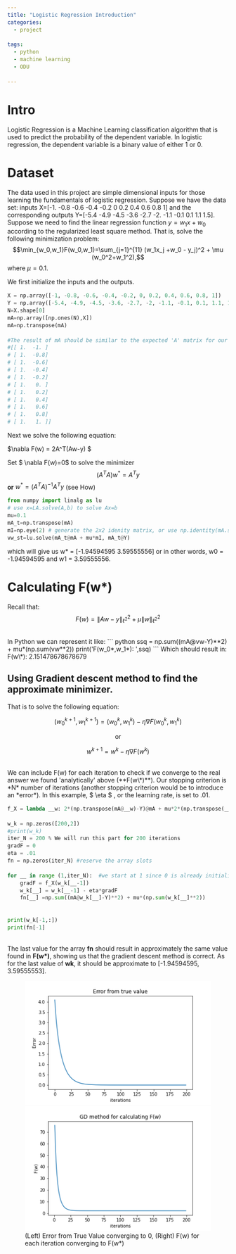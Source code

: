 ```yaml
---
title: "Logistic Regression Introduction"
categories:
  - project
  
tags:
  - python
  - machine learning 
  - ODU

---
```


<script type="text/javascript"
        src="https://cdnjs.cloudflare.com/ajax/libs/mathjax/2.7.0/MathJax.js?config=TeX-AMS_CHTML">
</script>

<script type="text/x-mathjax-config">
MathJax.Hub.Config({
tex2jax: {
inlineMath: [['$','$'], ['\\(','\\)']],
processEscapes: true},
jax: ["input/TeX","input/MathML","input/AsciiMath","output/CommonHTML"],
extensions: ["tex2jax.js","mml2jax.js","asciimath2jax.js","MathMenu.js","MathZoom.js","AssistiveMML.js", "[Contrib]/a11y/accessibility-menu.js"],
TeX: {
extensions: ["AMSmath.js","AMSsymbols.js","noErrors.js","noUndefined.js"],
equationNumbers: {
autoNumber: "AMS"
}
}
});
</script>
# Intro
Logistic Regression is a Machine Learning classification algorithm that is used to predict the probability of the dependent variable. In logistic regression, the dependent variable is a binary value of either 1 or 0. 

# Dataset
The data used in this project are simple dimensional inputs for those learning the fundamentals of logistic regression. Suppose we have the data set: inputs X=[-1. -0.8 -0.6 -0.4 -0.2  0 0.2  0.4  0.6  0.8  1] and the corresponding outputs Y=[-5.4 -4.9 -4.5 -3.6 -2.7 -2.  -1.1 -0.1  0.1  1.1  1.5]. Suppose we need to find the linear regression function $y=w_1x+w_0$ according to the regularized least square method. That is, solve the following minimization problem: 
<br>
$$\min_{w_0,w_1}F(w_0,w_1)=\sum_{j=1}^{11} (w_1x_j +w_0 - y_j)^2 + \mu (w_0^2+w_1^2),$$
where $\mu=0.1$.
<br>

We first initialize the inputs and the outputs. 
``` python
X = np.array([-1, -0.8, -0.6, -0.4, -0.2, 0, 0.2, 0.4, 0.6, 0.8, 1])
Y = np.array([-5.4, -4.9, -4.5, -3.6, -2.7, -2, -1.1, -0.1, 0.1, 1.1, 1.5])
N=X.shape[0]
mA=np.array([np.ones(N),X])
mA=np.transpose(mA)

#The result of mA should be similar to the expected 'A' matrix for our formula:
#[[ 1.  -1. ]
# [ 1.  -0.8]
# [ 1.  -0.6]
# [ 1.  -0.4]
# [ 1.  -0.2]
# [ 1.   0. ]
# [ 1.   0.2]
# [ 1.   0.4]
# [ 1.   0.6]
# [ 1.   0.8]
# [ 1.   1. ]]
```
Next we solve the following equation:
 
$\nabla F(w) = 2A^T(Aw-y) $

Set $ \nabla F(w)=0$ to solve the minimizer $$ (A^T A )w^*=A^T y $$  **or**  $w^* = (A^T A)^{-1}A^T y$ (see How)

``` python
from numpy import linalg as lu
# use x=LA.solve(A,b) to solve Ax=b
mu=0.1
mA_t=np.transpose(mA)
mI=np.eye(2) # generate the 2x2 idenity matrix, or use np.identity(mA.shape[1])
vw_st=lu.solve(mA_t@mA + mu*mI, mA_t@Y)
```

which will give us w\* = [-1.94594595  3.59555556] or in other words, w0 = -1.94594595 and w1 = 3.59555556.

# Calculating F(w\*)
Recall that: 
$$ F(w)=\|Aw-y\|_{\ell^2}^2 + \mu \|w\|_{\ell^2}^2 $$

<br>
In Python we can represent it like:
``` python
ssq = np.sum((mA@vw-Y)**2) + mu*(np.sum(vw**2))
print('F(w_0*,w_1*): ',ssq)
```
Which should result in: F(w\*):  2.151478678678679

## Using Gradient descent method to find the approximate minimizer.
That is to solve the following equation: 

$$(w^{k+1}_0,w^{k+1}_1)=(w^k_0,w^k_1) - \eta \nabla F(w^k_0,w^k_1) $$ 

<div align="center"> or </div>

$$ w^{k+1}=w^k - \eta \nabla F(w^k)$$ 

<br>
We can include F(w) for each iteration to check if we converge to the real answer we found 'analytically' above (**F(w\*)**). Our stopping criterion is *N* number of iterations (another stopping criterion would be to introduce an *error*). In this example, $ \eta $ , or the learning rate, is set to .01.

``` python
f_X = lambda __w: 2*(np.transpose(mA@__w)-Y)@mA + mu*2*(np.transpose(__w))

w_k = np.zeros([200,2]) 
#print(w_k)
iter_N = 200 % We will run this part for 200 iterations
gradF = 0
eta = .01
fn = np.zeros(iter_N) #reserve the array slots

for __ in range (1,iter_N):  #we start at 1 since 0 is already initialize
    gradF = f_X(w_k[__-1])
    w_k[__] = w_k[__-1] - eta*gradF
    fn[__] =np.sum((mA@w_k[__]-Y)**2) + mu*(np.sum(w_k[__]**2)) 


print(w_k[-1,:])
print(fn[-1]
    
```
The last value for the array **fn** should result in approximately the same value found in **F(w\*)**, showing us that the gradient descent method is correct. 
As for the last value of **wk**, it should be approximate to [-1.94594595, 3.59555553]. 

<figure class="half">
    <a href="/assets/images/mlearning/Err.png"><img src="/assets/images/mlearning/Err.png"></a>
    <a href="/assets/images/mlearning/Fw.png"><img src="/assets/images/mlearning/Fw.png"></a>
    <figcaption> (Left) Error from True Value converging to 0, (Right) F(w) for each iteration converging to F(w*) </figcaption>
</figure>

